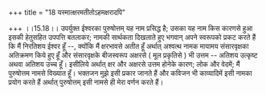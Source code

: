 +++
title = "18 यस्मात्क्षरमतीतोऽहमक्षरादपि"

+++
।।15.18।। उपर्युक्त ईश्वरका पुरुषोत्तम् यह नाम प्रसिद्ध है; उसका यह नाम
किस कारणसे हुआ इसकी हेतुसहित उपपत्ति बतलाकर; नामकी सार्थकता दिखलाते हुए
भगवान् अपने स्वरूपको प्रकट करते हैं कि मैं निरतिशय ईश्वर हूँ --, क्योंकि
मैं क्षरभावसे अतीत हूँ अर्थात् अश्वत्थ नामक मायामय संसारवृक्षका अतिक्रमण
किये हुए हूँ और संसारवृक्षके बीजस्वरूप अक्षरसे ( मूल प्रकृतिसे ) भी
उत्तम -- अतिशय उत्कृष्ट अथवा अतिशय उच्च हूँ। इसीलिये अर्थात् क्षर और
अक्षरसे उत्तम होनेके कारण; लोक और वेदमें; मैं पुरुषोत्तम नामसे विख्यात
हूँ। भक्तजन मुझे इसी प्रकार जानते हैं और कविजन भी काव्यादिमें इसी नामका
प्रयोग करते हैं अर्थात् पुरुषोत्तम् इसी नामसे ही मेरा वर्णन करते हैं।

